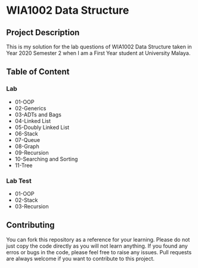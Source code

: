# WIA1002 Data Structure

## Project Description

This is my solution for the lab questions of WIA1002 Data Structure taken in Year 2020 Semester 2 when I am a First Year student at University Malaya.

## Table of Content

### Lab
- 01-OOP
- 02-Generics
- 03-ADTs and Bags
- 04-Linked List
- 05-Doubly Linked List
- 06-Stack
- 07-Queue
- 08-Graph
- 09-Recursion
- 10-Searching and Sorting
- 11-Tree

### Lab Test
- 01-OOP
- 02-Stack
- 03-Recursion

## Contributing
You can fork this repository as a reference for your learning. Please do not just copy the code directly as you will not learn anything. If you found any erros or bugs in the code, please feel free to raise any issues. Pull requests are always welcome if you want to contribute to this project.
